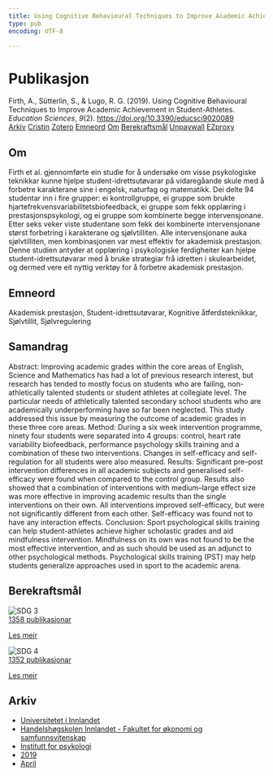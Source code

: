```yaml
---
title: Using Cognitive Behavioural Techniques to Improve Academic Achievement in Student-Athletes
type: pub
encoding: UTF-8

---
```

<h1>Publikasjon</h1>
<article id="csl-bib-container-4S5L7BR9" class="csl-bib-container">
  <div class="csl-bib-body"> <div class="csl-entry">Firth, A., Sütterlin, S., &#38; Lugo, R. G. (2019). Using Cognitive Behavioural Techniques to Improve Academic Achievement in Student-Athletes. <i>Education Sciences</i>, <i>9</i>(2). <a href="https://doi.org/10.3390/educsci9020089">https://doi.org/10.3390/educsci9020089</a></div> </div>
  <div class="csl-bib-buttons">
    <a href="#taxonomy-article-4S5L7BR9" alt="archive" class="csl-bib-button">Arkiv</a>
    <a href="https://app.cristin.no/results/show.jsf?id=1693311" alt="Cristin" class="csl-bib-button">Cristin</a>
    <a href="http://zotero.org/groups/5881554/items/4S5L7BR9" alt="Zotero" class="csl-bib-button">Zotero</a>
    <a href="#keywords-article-4S5L7BR9" alt="keywords" class="csl-bib-button">Emneord</a>
    <a href="#about-article-4S5L7BR9" alt="about_pub" class="csl-bib-button">Om</a>
    <a href="#sdg-article-4S5L7BR9" alt="sdg" class="csl-bib-button">Berekraftsmål</a>
    <a href="https://www.mdpi.com/2227-7102/9/2/89/pdf?version=1556258532" alt="Unpaywall" class="csl-bib-button">Unpaywall</a>
    <a href="https://www.mdpi.com/2227-7102/9/2/89/pdf?version=1556258532" alt="EZproxy" class="csl-bib-button">EZproxy</a>
  </div>
  <div id="csl-bib-meta-container-4S5L7BR9"></div>
</article>
<div id="csl-bib-meta-4S5L7BR9" class="csl-bib-meta">
  <article id="about-article-4S5L7BR9" class="about_pub-article">
    <h1>Om</h1>
    Firth et al. gjennomførte ein studie for å undersøke om visse psykologiske teknikkar kunne hjelpe student-idrettsutøvarar på vidaregåande skule med å forbetre karakterane sine i engelsk, naturfag og matematikk. Dei delte 94 studentar inn i fire grupper: ei kontrollgruppe, ei gruppe som brukte hjartefrekvensvariabilitetsbiofeedback, ei gruppe som fekk opplæring i prestasjonspsykologi, og ei gruppe som kombinerte begge intervensjonane. Etter seks veker viste studentane som fekk dei kombinerte intervensjonane størst forbetring i karakterane og sjølvtilliten. Alle intervensjonane auka sjølvtilliten, men kombinasjonen var mest effektiv for akademisk prestasjon. Denne studien antyder at opplæring i psykologiske ferdigheiter kan hjelpe student-idrettsutøvarar med å bruke strategiar frå idretten i skulearbeidet, og dermed vere eit nyttig verktøy for å forbetre akademisk prestasjon.
  </article>
  <article id="keywords-article-4S5L7BR9" class="keywords-article">
    <h1>Emneord</h1>
    Akademisk prestasjon, Student-idrettsutøvarar, Kognitive åtferdsteknikkar, Sjølvtillit, Sjølvregulering
  </article>
  <article id="abstract-article-4S5L7BR9" class="abstract-article">
    <h1>Samandrag</h1>
    Abstract: Improving academic grades within the core areas of English, Science and Mathematics has had a lot of previous research interest, but research has tended to mostly focus on students who are failing, non-athletically talented students or student athletes at collegiate level. The particular needs of athletically talented secondary school students who are academically underperforming have so far been neglected. This study addressed this issue by measuring the outcome of academic grades in these three core areas. Method: During a six week intervention programme, ninety four students were separated into 4 groups: control, heart rate variability biofeedback, performance psychology skills training and a combination of these two interventions. Changes in self-efficacy and self-regulation for all students were also measured. Results: Significant pre–post intervention differences in all academic subjects and generalised self-efficacy were found when compared to the control group. Results also showed that a combination of interventions with medium–large effect size was more effective in improving academic results than the single interventions on their own. All interventions improved self-efficacy, but were not significantly different from each other. Self-efficacy was found not to have any interaction effects. Conclusion: Sport psychological skills training can help student-athletes achieve higher scholastic grades and aid mindfulness intervention. Mindfulness on its own was not found to be the most effective intervention, and as such should be used as an adjunct to other psychological methods. Psychological skills training (PST) may help students generalize approaches used in sport to the academic arena.
  </article>
  <article id="sdg-article-4S5L7BR9" class="sdg-article">
    <h1>Berekraftsmål</h1>
    <div class="sdg-container"><div id="sdg3" class="sdg">
        <img src="{{< params subfolder >}}images/sdg/sdg03_nn.png" class="image" alt="SDG 3">
        <div class="sdg-overlay">
          <a href="/nn/archive/?key=?sdg=3#archive" class="sdg-publication-count"><span>1358</span> publikasjonar</a>
          <p><a href="https://fn.no/om-fn/fns-baerekraftsmaal/god-helse-og-livskvalitet?lang=nno-NO" class="sdg-read-more">Les meir</a></p>
        </div>
      </div> <div id="sdg4" class="sdg">
        <img src="{{< params subfolder >}}images/sdg/sdg04_nn.png" class="image" alt="SDG 4">
        <div class="sdg-overlay">
          <a href="/nn/archive/?key=?sdg=4#archive" class="sdg-publication-count"><span>1352</span> publikasjonar</a>
          <p><a href="https://fn.no/om-fn/fns-baerekraftsmaal/god-utdanning?lang=nno-NO" class="sdg-read-more">Les meir</a></p>
        </div>
      </div></div>
  </article>
  <article id="taxonomy-article-4S5L7BR9" class="taxonomy-article">
    <h1>Arkiv</h1>
    <ul>
      <li>
        <a href="/nn/archive/?key=3DCRN523">Universitetet i Innlandet</a>
      </li>
      <li>
        <a href="/nn/archive/?key=DU8Q9LN9">Handelshøgskolen Innlandet - Fakultet for økonomi og samfunnsvitenskap</a>
      </li>
      <li>
        <a href="/nn/archive/?key=KTD9NXA8">Institutt for psykologi</a>
      </li>
      <li>
        <a href="/nn/archive/?key=37B43Z6Y">2019</a>
      </li>
      <li>
        <a href="/nn/archive/?key=GTQEEE82">April</a>
      </li>
    </ul>
  </article>
</div>

